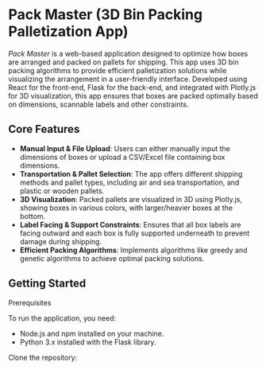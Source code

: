 # Pack Master (3D Bin Packing Palletization App)
*Pack Master* is a web-based application designed to optimize how boxes are arranged and packed on pallets for shipping. This app uses 3D bin packing algorithms to provide efficient palletization solutions while visualizing the arrangement in a user-friendly interface. Developed using React for the front-end, Flask for the back-end, and integrated with Plotly.js for 3D visualization, this app ensures that boxes are packed optimally based on dimensions, scannable labels and other constraints.

## Core Features

* **Manual Input & File Upload**: Users can either manually input the dimensions of boxes or upload a CSV/Excel file containing box dimensions.
* **Transportation & Pallet Selection**: The app offers different shipping methods and pallet types, including air and sea transportation, and plastic or wooden pallets.
* **3D Visualization**: Packed pallets are visualized in 3D using Plotly.js, showing boxes in various colors, with larger/heavier boxes at the bottom.
* **Label Facing & Support Constraints**: Ensures that all box labels are facing outward and each box is fully supported underneath to prevent damage during shipping.
* **Efficient Packing Algorithms**: Implements algorithms like greedy and genetic algorithms to achieve optimal packing solutions.

## Getting Started

Prerequisites

To run the application, you need:

* Node.js and npm installed on your machine.
* Python 3.x installed with the Flask library.

Clone the repository:
